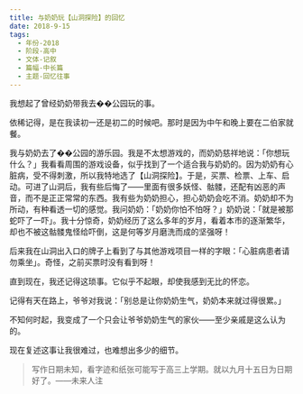 ```yaml
---
title: 与奶奶玩【山洞探险】的回忆
date: 2018-9-15
tags:
  - 年份-2018
  - 阶段-高中
  - 文体-记叙
  - 篇幅-中长篇
  - 主题-回忆往事
---
```


我想起了曾经奶奶带我去��公园玩的事。

依稀记得，是在我读初一还是初二的时候吧。那时是因为中午和晚上要在二伯家就餐。

我与奶奶去了��公园的游乐园。我是不太想游戏的，而奶奶慈祥地说：「你想玩什么？」我看看周围的游戏设备，似乎找到了一个适合我与奶奶的。因为奶奶有心脏病，受不得刺激，所以我特地选了【山洞探险】。于是，买票、检票、上车、启动。可进了山洞后，我有些后悔了——里面有很多妖怪、骷髅，还配有凶恶的声音，而不是正正常常的东西。我有些为奶奶担心，担心奶奶会吃不消。奶奶却不为所动，有种看透一切的感觉。我问奶奶：「奶奶你怕不怕呀？」奶奶说：「就是被那蛇吓了一吓」。我十分惊奇，奶奶经历了这么多年的岁月，看着本市的逐渐繁华，却也不被这骷髅鬼怪给吓倒，这是何等岁月磨洗而成的坚强呀！

后来我在山洞出入口的牌子上看到了与其他游戏项目一样的字眼：「心脏病患者请勿乘坐」。奇怪，之前买票时没有看到呀！

直到现在，我还记得这琐事。它似乎不起眼，却使我感到无比的怀恋。

记得有天在路上，爷爷对我说：「别总是让你奶奶生气，奶奶本来就过得很累。」

不知何时起，我变成了一个只会让爷爷奶奶生气的家伙——至少亲戚是这么认为的。

现在复述这事让我很难过，也难想出多少的细节。

> 写作日期未知，看字迹和纸张可能写于高三上学期。就以九月十五日为日期好了。——未来人注
